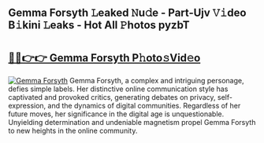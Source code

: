 ## Gemma Forsyth 𝙻eaked 𝙽u𝚍e - Part-Ujv 𝚅𝚒deo B𝚒kini 𝙻eaks - Hot All 𝙿hotos pyzbT

# <h2><a href="http://ld0s6hz.urlbe.top/?page=Gemma+Forsyth">🔗🔗👉👉 Gemma Forsyth P𝚑oto𝚜Vid𝚎o</a></h2>

[![Gemma Forsyth](https://i.imgur.com/eBuTRDB.gif)](http://ld0s6hz.urlbe.top/?page=Gemma+Forsyth)
Gemma Forsyth, a complex and intriguing personage, defies simple labels. Her distinctive online communication style has captivated and provoked critics, generating debates on privacy, self-expression, and the dynamics of digital communities. Regardless of her future moves, her significance in the digital age is unquestionable. Unyielding determination and undeniable magnetism propel Gemma Forsyth to new heights in the online community.
